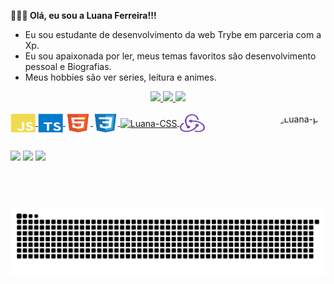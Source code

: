 **👩🏻‍💻 Olá, eu sou a Luana Ferreira!!!**
 
 - Eu sou estudante de desenvolvimento da web Trybe em parceria com a Xp.
 - Eu sou apaixonada por ler, meus temas favoritos são desenvolvimento pessoal e Biografias. 
 - Meus hobbies são ver series, leitura e animes. 
 
  
<div align="center">
  <a href="https://github.com/Luana0308">
  <img height="140em" src="http://github-readme-streak-stats.herokuapp.com?user=Luana0308&theme=radical&hide_border=true&date_format=j%20M%5B%20Y%5D&stroke=1F6FEB&dates=58A6FF&fire=1F6FEB&ring=58A6FF">
  <img height="140em" src="https://github-readme-stats.vercel.app/api?username=Luana0308&show_icons=true&theme=radical&include_all_commits=true&count_private=true"/>
  <img height="140em" src="https://github-readme-stats.vercel.app/api/top-langs/?username=Luana0308&layout=compact&langs_count=7&theme=radical"/>
</div>

  <div style="display: inline_block"><br>
  <img align="center" alt="Luana-Js" height="30" width="40" src="https://raw.githubusercontent.com/devicons/devicon/master/icons/javascript/javascript-plain.svg">
  <img align="center" alt=Luana-Ts" height="30" width="40" src="https://raw.githubusercontent.com/devicons/devicon/master/icons/typescript/typescript-plain.svg">
  <img align="center" alt="Luana-HTML" height="30" width="40" src="https://raw.githubusercontent.com/devicons/devicon/master/icons/html5/html5-original.svg">
  <img align="center" alt="Luana-CSS" height="30" width="40" src="https://raw.githubusercontent.com/devicons/devicon/master/icons/css3/css3-original.svg">
  <img align="center" alt="Luana-CSS" height="30" width="40" src="https://cdn.jsdelivr.net/gh/devicons/devicon/icons/react/react-original-wordmark.svg">
  <img align="center" alt="Luana-redux" height="30" width="40" src="https://raw.githubusercontent.com/devicons/devicon/master/icons/redux/redux-original.svg">
  <img align="right" alt="Luana-pic" height="150" style="border-radius:50px;" src="https://media.giphy.com/media/qf4KW5nIn4MBNgDiwn/giphy.gif">
  </div>
                                                                                                                                        
  ##
  <div>
  <a href="https://www.instagram.com/luh.ff/" target="_blank"><img src="https://img.shields.io/badge/-Instagram-%23E4405F?style=for-the-badge&logo=instagram&logoColor=white" target="_blank"></a>
  <a href="mailto:luanaff2008@gmail.com"><img src="https://img.shields.io/badge/-Gmail-%23333?style=for-the-badge&logo=gmail&logoColor=white" target="_blank"></a>
  <a href="https://www.linkedin.com/in/luana-fatima-ferreira/" target="_blank"><img src="https://img.shields.io/badge/-LinkedIn-%230077B5?style=for-the-badge&logo=linkedin&logoColor=white" target="_blank"></a> 
  
  ![Snake animation](https://github.com/Luana0308/Luana0308/blob/output/github-contribution-grid-snake.svg)
 
 </div>
 
 
  

